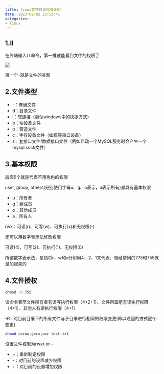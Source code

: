 ```yaml
---
title: linux文件目录权限说明
date: 2023-02-02 23:53:41
categories:
- linux
---
```

## 1.ll
在终端输入`ll`命令，第一排就能看到文件的权限了

![](https://img.xiyangyang.cc/blog/%E6%88%AA%E5%B1%8F2023-02-03%20%E4%B8%8A%E5%8D%8812.03.17.png)

第一个`-`就是文件的类型

## 2.文件类型
- -：普通文件
- d：目录文件
- l：软连接（类似windows中的快捷方式）
- b：块设备文件
- p：管道文件
- c：字符设备文件（如猫等串口设备）
- s：套接口文件/数据接口文件（例如启动一个MySQL服务时会产生一个mysql.sock文件）
## 3.基本权限
后面9个就是代表不用角色的权限

user, group, others(分别使用字母u、g、o表示，a表示所有)都具有基本权限

- u：所有者
- g：组成员
- o：其他成员
- a：所有人

rwx：可读(r)、可写(w)、可执行(x)和无权限(-)

还可以用数字表示法修改权限

可读(4)、可写(2)、可执行(1)、无权限(0)

所谓数字表示法，是指将r、w和x分别用4、2、1来代表，像经常用的775和755就是加起来的

## 4.文件授权
```bash
chmod -R 755
```
该命令表示文件所有者有读写执行权限（4+2+1）、文件所属组有读执行权限（4+1）、其他人有读执行权限（4+1）

-R : 对目前目录下的所有文件与子目录进行相同的权限变更(即以递回的方式逐个变更)

```bash
chmod u=rwx,g=rx,o=r test.txt
```
设置文件权限为rwxr-xr--

- =：重新制定权限
- -：对目前的设置减少权限
- +：对目前的设置增加权限